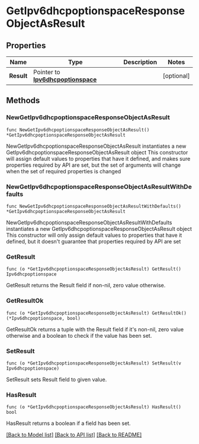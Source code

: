 # GetIpv6dhcpoptionspaceResponseObjectAsResult

## Properties

Name | Type | Description | Notes
------------ | ------------- | ------------- | -------------
**Result** | Pointer to [**Ipv6dhcpoptionspace**](Ipv6dhcpoptionspace.md) |  | [optional] 

## Methods

### NewGetIpv6dhcpoptionspaceResponseObjectAsResult

`func NewGetIpv6dhcpoptionspaceResponseObjectAsResult() *GetIpv6dhcpoptionspaceResponseObjectAsResult`

NewGetIpv6dhcpoptionspaceResponseObjectAsResult instantiates a new GetIpv6dhcpoptionspaceResponseObjectAsResult object
This constructor will assign default values to properties that have it defined,
and makes sure properties required by API are set, but the set of arguments
will change when the set of required properties is changed

### NewGetIpv6dhcpoptionspaceResponseObjectAsResultWithDefaults

`func NewGetIpv6dhcpoptionspaceResponseObjectAsResultWithDefaults() *GetIpv6dhcpoptionspaceResponseObjectAsResult`

NewGetIpv6dhcpoptionspaceResponseObjectAsResultWithDefaults instantiates a new GetIpv6dhcpoptionspaceResponseObjectAsResult object
This constructor will only assign default values to properties that have it defined,
but it doesn't guarantee that properties required by API are set

### GetResult

`func (o *GetIpv6dhcpoptionspaceResponseObjectAsResult) GetResult() Ipv6dhcpoptionspace`

GetResult returns the Result field if non-nil, zero value otherwise.

### GetResultOk

`func (o *GetIpv6dhcpoptionspaceResponseObjectAsResult) GetResultOk() (*Ipv6dhcpoptionspace, bool)`

GetResultOk returns a tuple with the Result field if it's non-nil, zero value otherwise
and a boolean to check if the value has been set.

### SetResult

`func (o *GetIpv6dhcpoptionspaceResponseObjectAsResult) SetResult(v Ipv6dhcpoptionspace)`

SetResult sets Result field to given value.

### HasResult

`func (o *GetIpv6dhcpoptionspaceResponseObjectAsResult) HasResult() bool`

HasResult returns a boolean if a field has been set.


[[Back to Model list]](../README.md#documentation-for-models) [[Back to API list]](../README.md#documentation-for-api-endpoints) [[Back to README]](../README.md)


